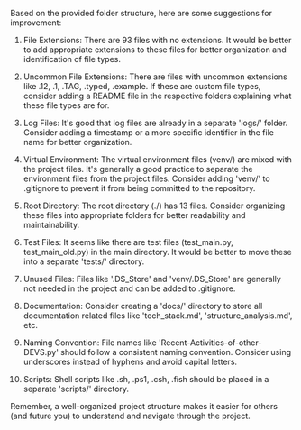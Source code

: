 Based on the provided folder structure, here are some suggestions for improvement:

1. File Extensions: There are 93 files with no extensions. It would be better to add appropriate extensions to these files for better organization and identification of file types.

2. Uncommon File Extensions: There are files with uncommon extensions like .12, .1, .TAG, .typed, .example. If these are custom file types, consider adding a README file in the respective folders explaining what these file types are for.

3. Log Files: It's good that log files are already in a separate 'logs/' folder. Consider adding a timestamp or a more specific identifier in the file name for better organization.

4. Virtual Environment: The virtual environment files (venv/) are mixed with the project files. It's generally a good practice to separate the environment files from the project files. Consider adding 'venv/' to .gitignore to prevent it from being committed to the repository.

5. Root Directory: The root directory (./) has 13 files. Consider organizing these files into appropriate folders for better readability and maintainability.

6. Test Files: It seems like there are test files (test_main.py, test_main_old.py) in the main directory. It would be better to move these into a separate 'tests/' directory.

7. Unused Files: Files like '.DS_Store' and 'venv/.DS_Store' are generally not needed in the project and can be added to .gitignore.

8. Documentation: Consider creating a 'docs/' directory to store all documentation related files like 'tech_stack.md', 'structure_analysis.md', etc.

9. Naming Convention: File names like 'Recent-Activities-of-other-DEVS.py' should follow a consistent naming convention. Consider using underscores instead of hyphens and avoid capital letters.

10. Scripts: Shell scripts like .sh, .ps1, .csh, .fish should be placed in a separate 'scripts/' directory.

Remember, a well-organized project structure makes it easier for others (and future you) to understand and navigate through the project.